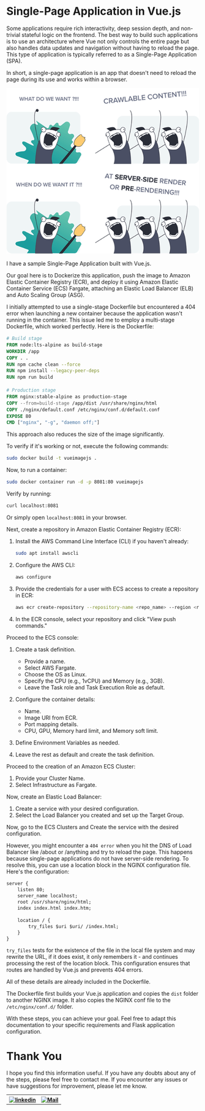 
# Single-Page Application in Vue.js

Some applications require rich interactivity, deep session depth, and non-trivial stateful logic on the frontend. The best way to build such applications is to use an architecture where Vue not only controls the entire page but also handles data updates and navigation without having to reload the page. This type of application is typically referred to as a Single-Page Application (SPA).

In short, a single-page application is an app that doesn't need to reload the page during its use and works within a browser.

![Sample Vue.js SPA](image.png)

I have a sample Single-Page Application built with Vue.js.

Our goal here is to Dockerize this application, push the image to Amazon Elastic Container Registry (ECR), and deploy it using Amazon Elastic Container Service (ECS) Fargate, attaching an Elastic Load Balancer (ELB) and Auto Scaling Group (ASG).

I initially attempted to use a single-stage Dockerfile but encountered a 404 error when launching a new container because the application wasn't running in the container. This issue led me to employ a multi-stage Dockerfile, which worked perfectly. Here is the Dockerfile:

```Dockerfile
# Build stage
FROM node:lts-alpine as build-stage
WORKDIR /app
COPY . .
RUN npm cache clean --force
RUN npm install --legacy-peer-deps
RUN npm run build

# Production stage
FROM nginx:stable-alpine as production-stage
COPY --from=build-stage /app/dist /usr/share/nginx/html
COPY ./nginx/default.conf /etc/nginx/conf.d/default.conf
EXPOSE 80
CMD ["nginx", "-g", "daemon off;"]
```

This approach also reduces the size of the image significantly.

To verify if it's working or not, execute the following commands:

```bash
sudo docker build -t vueimagejs .
```

Now, to run a container:

```bash
sudo docker container run -d -p 8081:80 vueimagejs
```

Verify by running:

```bash
curl localhost:8081
```

Or simply open `localhost:8081` in your browser.

Next, create a repository in Amazon Elastic Container Registry (ECR):

1. Install the AWS Command Line Interface (CLI) if you haven't already:

   ```bash
   sudo apt install awscli
   ```

2. Configure the AWS CLI:

   ```bash
   aws configure
   ```

3. Provide the credentials for a user with ECS access to create a repository in ECR:

   ```bash
   aws ecr create-repository --repository-name <repo_name> --region <region_name>
   ```

4. In the ECR console, select your repository and click "View push commands."

Proceed to the ECS console:

1. Create a task definition. 

   - Provide a name.
   - Select AWS Fargate.
   - Choose the OS as Linux.
   - Specify the CPU (e.g., 1vCPU) and Memory (e.g., 3GB).
   - Leave the Task role and Task Execution Role as default.

2. Configure the container details:

   - Name.
   - Image URI from ECR.
   - Port mapping details.
   - CPU, GPU, Memory hard limit, and Memory soft limit.

3. Define Environment Variables as needed.

4. Leave the rest as default and create the task definition.

Proceed to the creation of an Amazon ECS Cluster:

1. Provide your Cluster Name.
2. Select Infrastructure as Fargate.

Now, create an Elastic Load Balancer:

1. Create a service with your desired configuration.
2. Select the Load Balancer you created and set up the Target Group.

Now, go to the ECS Clusters and Create the service with the desired configuration.

However, you might encounter a `404 error` when you hit the DNS of Load Balancer like /about or /anything and try to reload the page. This happens because single-page applications do not have server-side rendering. To resolve this, you can use a location block in the NGINX configuration file. Here's the configuration:

```nginx
server {
    listen 80;
    server_name localhost;
    root /usr/share/nginx/html;
    index index.html index.htm;

    location / {
        try_files $uri $uri/ /index.html;
    }
}
```
`try_files` tests for the existence of the file in the local file system and may rewrite the URL, if it does exist, it only remembers it - and continues processing the rest of the location block.
This configuration ensures that routes are handled by Vue.js and prevents 404 errors.

All of these details are already included in the Dockerfile.

The Dockerfile first builds your Vue.js application and copies the `dist` folder to another NGINX image. It also copies the NGINX conf file to the `/etc/nginx/conf.d/` folder.

With these steps, you can achieve your goal. Feel free to adapt this documentation to your specific requirements and Flask application configuration.

# Thank You

I hope you find this information useful. If you have any doubts about any of the steps, please feel free to contact me. If you encounter any issues or have suggestions for improvement, please let me know.

<!-- [![Build Status](https://img.icons8.com/color/452/linkedin.png)](https://www.linkedin.com/in/gaurav-barakoti-27002223b) -->


<table>
  <tr>
    <th><a href="https://www.linkedin.com/in/gaurav-barakoti-27002223b" target="_blank"><img src="https://img.icons8.com/color/452/linkedin.png" alt="linkedin" width="30"/><a/></th>
    <th><a href="mailto:bestgaurav1234@gmail.com" target="_blank"><img src="https://img.icons8.com/color/344/gmail-new.png" alt="Mail" width="30"/><a/>
</th>
  </tr>
</table>




